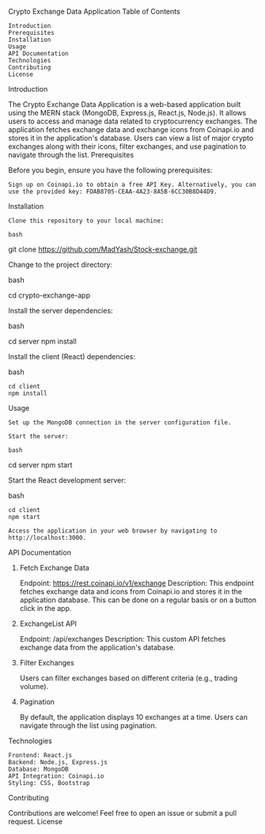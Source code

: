 Crypto Exchange Data Application
Table of Contents

    Introduction
    Prerequisites
    Installation
    Usage
    API Documentation
    Technologies
    Contributing
    License

Introduction

The Crypto Exchange Data Application is a web-based application built using the MERN stack (MongoDB, Express.js, React.js, Node.js). It allows users to access and manage data related to cryptocurrency exchanges. The application fetches exchange data and exchange icons from Coinapi.io and stores it in the application's database. Users can view a list of major crypto exchanges along with their icons, filter exchanges, and use pagination to navigate through the list.
Prerequisites

Before you begin, ensure you have the following prerequisites:

    Sign up on Coinapi.io to obtain a free API Key. Alternatively, you can use the provided key: FDAB8705-CEAA-4A23-8A5B-6CC30B8D44D9.

Installation

    Clone this repository to your local machine:

    bash

git clone https://github.com/MadYash/Stock-exchange.git

Change to the project directory:

bash

cd crypto-exchange-app

Install the server dependencies:

bash

cd server
npm install

Install the client (React) dependencies:

bash

    cd client
    npm install

Usage

    Set up the MongoDB connection in the server configuration file.

    Start the server:

    bash

cd server
npm start

Start the React development server:

bash

    cd client
    npm start

    Access the application in your web browser by navigating to http://localhost:3000.

API Documentation

1. Fetch Exchange Data

   Endpoint: https://rest.coinapi.io/v1/exchange
   Description: This endpoint fetches exchange data and icons from Coinapi.io and stores it in the application database. This can be done on a regular basis or on a button click in the app.

2. ExchangeList API

   Endpoint: /api/exchanges
   Description: This custom API fetches exchange data from the application's database.

3. Filter Exchanges

   Users can filter exchanges based on different criteria (e.g., trading volume).

4. Pagination

   By default, the application displays 10 exchanges at a time. Users can navigate through the list using pagination.

Technologies

    Frontend: React.js
    Backend: Node.js, Express.js
    Database: MongoDB
    API Integration: Coinapi.io
    Styling: CSS, Bootstrap

Contributing

Contributions are welcome! Feel free to open an issue or submit a pull request.
License
